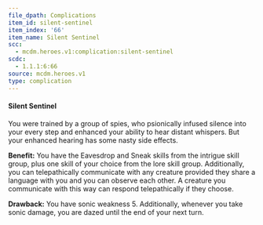 ```yaml
---
file_dpath: Complications
item_id: silent-sentinel
item_index: '66'
item_name: Silent Sentinel
scc:
  - mcdm.heroes.v1:complication:silent-sentinel
scdc:
  - 1.1.1:6:66
source: mcdm.heroes.v1
type: complication
---
```


#### Silent Sentinel

You were trained by a group of spies, who psionically infused silence into your every step and enhanced your ability to hear distant whispers. But your enhanced hearing has some nasty side effects.

**Benefit:** You have the Eavesdrop and Sneak skills from the intrigue skill group, plus one skill of your choice from the lore skill group. Additionally, you can telepathically communicate with any creature provided they share a language with you and you can observe each other. A creature you communicate with this way can respond telepathically if they choose.

**Drawback:** You have sonic weakness 5. Additionally, whenever you take sonic damage, you are dazed until the end of your next turn.
